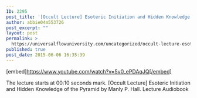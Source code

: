 ```yaml
---
ID: 2295
post_title: '[Occult Lecture] Esoteric Initiation and Hidden Knowledge of the Pyramid'
author: abbie04m553726
post_excerpt: ""
layout: post
permalink: >
  https://universalflowuniversity.com/uncategorized/occult-lecture-esoteric-initiation-and-hidden-knowledge-of-the-pyramid/
published: true
post_date: 2015-06-06 16:35:39
---
```

[embed]https://www.youtube.com/watch?v=5v0_ePDAqJQ[/embed]<br>
<p>The lecture starts at 00:10 seconds mark.
[Occult Lecture] Esoteric Initiation and Hidden Knowledge of the Pyramid by Manly P. Hall. Lecture Audiobook</p>